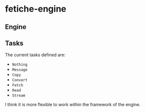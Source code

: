 # **fetiche-engine**

## Engine

## Tasks

The current tasks defined are:

- `Nothing`
- `Message`
- `Copy`
- `Convert`
- `Fetch`
- `Read`
- `Stream`

I think it is more flexible to work within the framework of the engine.

